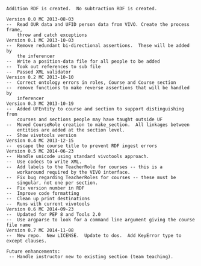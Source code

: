     Addition RDF is created.  No subtraction RDF is created.

    Version 0.0 MC 2013-08-03
    --  Read OUR data and UFID person data from VIVO. Create the process frame,
        throw and catch exceptions
    Version 0.1 MC 2013-10-03
    --  Remove redundant bi-directional assertions.  These will be added by
        the inferencer
    --  Write a position-data file for all people to be added
    --  Took out references to sub file
    --  Passed XML validator
    Version 0.2 MC 2013-10-10
    --  Correct ontology errors in roles, Course and Course section
    --  remove functions to make reverse assertions that will be handled by
        inferencer
    Version 0.3 MC 2013-10-19
    --  Added UFEntity to course and section to support distinguishing from
        courses and sections people may have taught outside UF
    --  Moved CourseRole creation to make_section.  All linkages between
        entities are added at the section level.
    --  Show vivotools version
    Version 0.4 MC 2013-12-15
    --  escape the course title to prevent RDF ingest errors
    Version 0.5 MC 2014-06-23
    --  Handle unicode using standard vivotools approach.
    --  Use codecs to write XML.
    --  Add labels to the TeacherRole for courses -- this is a
        workaround required by the VIVO interface.
    --  Fix bug regarding TeacherRoles for courses -- these must be
        singular, not one per section.
    --  Fix version number in RDF
    --  Improve code formatting
    --  Clean up print destinations
    --  Runs with current vivotools
    Version 0.6 MC 2014-09-23
    --  Updated for PEP 8 and Tools 2.0
    --  Use argparse to look for a command line argument giving the course file name
    Version 0.7 MC 2014-11-08
    --  New repo.  New LICENSE.  Update to dos.  Add KeyError type to except clauses.

    Future enhancements:
     -- Handle instructor new to existing section (team teaching).

